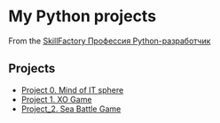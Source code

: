 ﻿# My Python projects
From the [SkillFactory Профессия Python-разработчик](https://skillbox.ru/course/profession-python/?utm_source=yandex&utm_medium=cpc&utm_campaign=76_profession-python_yandex_cpc_poisk_course_all_code_gizatullin_80360472&utm_content=adg_5070117957%7Cad_13304780006%7Cph_3071025%7Ckey_%7Cdev_desktop%7Cpst_premium_1%7Crgnid_213_Москва%7Cplacement_none%7Ccreative_%7Bcreative_name%7D&utm_term=&_openstat=ZGlyZWN0LnlhbmRleC5ydTs4MDM2MDQ3MjsxMzMwNDc4MDAwNjt5YW5kZXgucnU6cHJlbWl1bQ&yclid=8504523547827765247)

## Projects

* [Project 0. Mind of IT sphere](https://github.com/KirillJbt/SF-PDEV/tree/main/Projects/Project_0)
* [Project 1. XO Game](https://github.com/KirillJbt/SF-PDEV/tree/main/Projects/Project_1)
* [Project_2. Sea Battle Game](https://github.com/KirillJbt/SF-PDEV/tree/main/Projects/Project_2)
